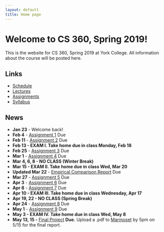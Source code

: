 ```yaml
---
layout: default
title: Home page
---
```


# Welcome to CS 360, Spring 2019!

This is the website for CS 360, Spring 2019 at York College.
All information about the course will be posted here.

## Links

* [Schedule](schedule/index.html)
* [Lectures](lectures/index.html)
* [Assignments](assign/index.html)
* [Syllabus](syllabus.html)

## News

* **Jan 23** - Welcome back!
* **Feb 4** - [Assignment 1](assign/assign01.html) Due
* **Feb 11** - [Assignment 2](assign/assign02.html) Due
* **Feb 13 - EXAM I. Take home due in class Monday, Feb 18**
* **Feb 25** - [Assignment 3](assign/assign03.html) Due
* **Mar 1** - [Assignment 4](assign/assign04.html) Due
* **Mar 4, 6, 8 - NO CLASS (Winter Break)**
* **Mar 15 - EXAM II. Take home due in class Wed, Mar 20**
* **Updated Mar 22** - [Empirical Comparison Report](assign/emp_comp.html) Due
* **Mar 27** - [Assignment 5](assign/assign05.html) Due
* **Apr 3** - [Assignment 6](assign/assign06.html) Due
* **Apr 8** - [Assignment 7](assign/assign07.html) Due
* **Apr 10 - EXAM III. Take home due in class Wednesday, Apr 17**
* **Apr 19, 22 - NO CLASS (Spring Break)**
* **Apr 24** - [Assignment 8](assign/assign08.html) Due
* **May 1** - [Assignment 9](assign/assign09.html) Due
* **May 3 - EXAM IV. Take home due in class Wed, May 8**
* **May 13, 15 -** [Final Project](assign/finalproj.html) **Due.** Upload a .pdf to [Marmoset](https://cs.ycp.edu/marmoset/login) by 5pm on 5/15 for the final report.
